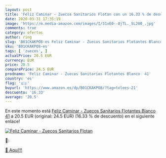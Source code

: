 ```yaml
---
layout: post
title: 'Feliz Caminar - Zuecos Sanitarios Flotan con un 16.33 % de descuento'
date: 2020-03-31 17:35:19
image: 'https://m.media-amazon.com/images/I/31vE0--8jTL._SL200_.jpg'
comments: true
category: ofertas
author: ring
slug: 'B01CKAKPO8-es Feliz Caminar - Zuecos Sanitarios Flotantes Blanco 41'
sku: 'B01CKAKPO8-es'
tags: [ 'zuecos', ]
actualPrice: 20.5 EUR
currency: EUR
price: 20.5
comparePrice: 24.5 EUR
prodname: 'Feliz Caminar - Zuecos Sanitarios Flotantes Blanco  41'
country: 'es'
flag: '🇪🇸'
buyurl: 'https://www.amazon.es/dp/B01CKAKPO8/?tag=tolees-21'
descuento: '16.33'
average: '20.5'
---
```


En este momento está [Feliz Caminar - Zuecos Sanitarios Flotantes Blanco  41](https://www.amazon.es/dp/B01CKAKPO8/?tag=tolees-21) a 20.5 EUR (original: 24.5 EUR) (16.33 %  de descuento) en el siguiente enlace!

[![Feliz Caminar - Zuecos Sanitarios Flotan](https://m.media-amazon.com/images/I/31vE0--8jTL._SL200_.jpg)](https://www.amazon.es/dp/B01CKAKPO8/?tag=tolees-21)

🔎:


[🛒 Aquí!!!](https://www.amazon.es/dp/B01CKAKPO8/?tag=tolees-21)
